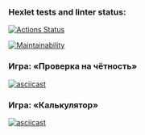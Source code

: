 ### Hexlet tests and linter status:
[![Actions Status](https://github.com/neuroenzo/python-project-49/actions/workflows/hexlet-check.yml/badge.svg)](https://github.com/neuroenzo/python-project-49/actions)

[![Maintainability](https://api.codeclimate.com/v1/badges/327157e5c4bbea22b8dc/maintainability)](https://codeclimate.com/github/neuroenzo/python-project-49/maintainability)

### Игра: «Проверка на чётность»

[![asciicast](https://asciinema.org/a/aVojdeY9qjSZV7ce39r77FUm2.png)](https://asciinema.org/a/aVojdeY9qjSZV7ce39r77FUm2)

### Игра: «Калькулятор»

[![asciicast](https://asciinema.org/a/gx0rgHOIggvIKcCOKOS3TiDOW.png)](https://asciinema.org/a/gx0rgHOIggvIKcCOKOS3TiDOW)
